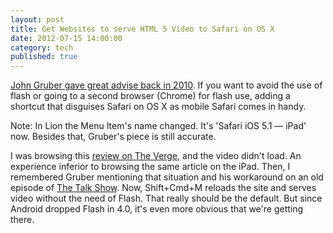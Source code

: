 ```yaml
---
layout: post
title: Get Websites to serve HTML 5 Video to Safari on OS X
date: 2012-07-15 14:00:00
category: tech
published: true
---
```


[John Gruber gave great advise back in 2010](http://daringfireball.net/2010/11/masquerading_as_mobile_safari). If you want to avoid the use of flash or going to a second browser (Chrome) for flash use, adding a shortcut that disguises Safari on OS X as mobile Safari comes in handy. 

Note: In Lion the Menu Item's name changed. It's 'Safari iOS 5.1 — iPad' now. Besides that, Gruber's piece is still accurate.

I was browsing this [review on The Verge](http://www.theverge.com/2012/7/12/3151427/acer-aspire-s5-review), and the video didn't load. An experience inferior to browsing the same article on the iPad. Then, I remembered Gruber mentioning that situation and his workaround on an old episode of [The Talk Show](http://5by5.tv/talkshow). Now, Shift+Cmd+M reloads the site and serves video without the need of Flash. That really should be the default. But since Android dropped Flash in 4.0, it's even more obvious that we're getting there.
